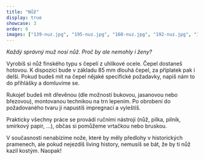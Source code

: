 ```yaml
---
title: "Nůž"
display: true
showcase: 3
order: 6
images: ["139-nuz.jpg", "195-nuz.jpg", "160-nuz.jpg", "192-nuz.jpg", "189-nuz.jpg", "141-nuz.jpg", "173-nuz.jpg"]
---
```

*Každý správný muž nosí nůž. Proč by ale nemohly i ženy?*

Vyrobíš si nůž finského typu s čepelí z uhlíkové ocele. Čepel dostaneš hotovou. K dispozici bude v základu 85 mm dlouhá čepel,
za příplatek pak i delší. Pokud budeš mít na čepel nějaké specifické požadavky, napiš nám to do přihlášky a domluvíme se.

Rukojeť budeš mít dřevěnou (dle možností bukovou, jasanovou nebo březovou), montovanou technikou na trn lepením.
Po obrobení do požadovaného tvaru ji napustíš impregnací a vyleštíš.

Prakticky všechny práce se provádí ručními nástroji (nůž, pilka, pilník, smirkový papír, …), občas si pomůžeme vrtačkou nebo bruskou.

V současnosti nenabízíme nože, které by měly předlohy v historických pramenech, ale pokud nejezdíš living history, nemusíš se bát, že by ti nůž kazil kostým. Naopak!
